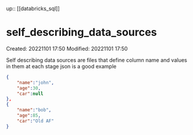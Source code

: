 up:: [[databricks_sql]]

# self_describing_data_sources

Created: 20221101 17:50
Modified: 20221101 17:50

Self describing data sources are files that define column name and values in them at each stage
json is a good example

```json
{
	"name":"john",
	"age":30,
	"car":null
},
{
	"name":"bob",
	"age":85,
	"car":"Old AF"
}
```
